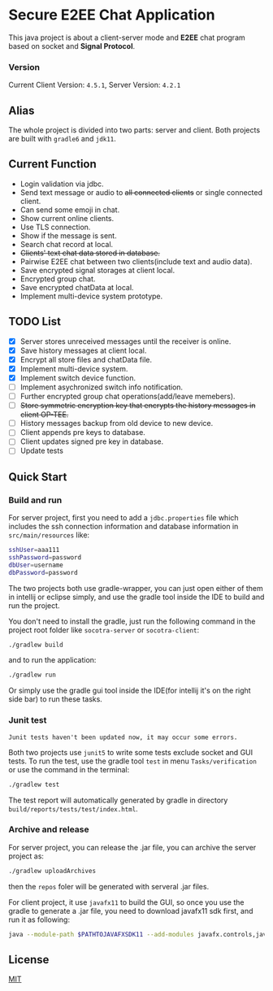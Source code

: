# Secure E2EE Chat Application

This java project is about a client-server mode and **E2EE** chat program based on socket and **Signal Protocol**.

### Version

Current Client Version: `4.5.1`, Server Version: `4.2.1`

## Alias

The whole project is divided into two parts: server and client. Both projects are built with `gradle6` and `jdk11`.

## Current Function

* Login validation via jdbc.
* Send text message or audio to ~~all connected clients~~ or single connected client.
* Can send some emoji in chat.
* Show current online clients.
* Use TLS connection.
* Show if the message is sent.
* Search chat record at local.
* ~~Clients' text chat data stored in database.~~
* Pairwise E2EE chat between two clients(include text and audio data).
* Save encrypted signal storages at client local.
* Encrypted group chat.
* Save encrypted chatData at local.
* Implement multi-device system prototype.

## TODO List

- [x] Server stores unreceived messages until the receiver is online.
- [x] Save history messages at client local.
- [x] Encrypt all store files and chatData file.
- [x] Implement multi-device system.
- [x] Implement switch device function.
- [ ] Implement asychronized switch info notification.
- [ ] Further encrypted group chat operations(add/leave memebers).
- [ ] ~~Store symmetric encryption key that encrypts the history messages in client OP-TEE.~~
- [ ] History messages backup from old device to new device.
- [ ] Client appends pre keys to database.
- [ ] Client updates signed pre key in database.
- [ ] Update tests

## Quick Start

### Build and run

For server project, first you need to add a `jdbc.properties` file which includes the ssh connection information and database information in `src/main/resources` like:

```bash
sshUser=aaa111
sshPassword=password
dbUser=username
dbPassword=password
```

The two projects both use gradle-wrapper, you can just open either of them in intellij or eclipse simply, and use the gradle tool inside the IDE to build and run the project.

You don't need to install the gradle, just run the following command in the project root folder like `socotra-server` or `socotra-client`:

```bash
./gradlew build
```

and to run the application:

```bash
./gradlew run
```

Or simply use the gradle gui tool inside the IDE(for intellij it's on the right side bar) to run these tasks.

### Junit test

`Junit tests haven't been updated now, it may occur some errors.`

Both two projects use `junit5` to write some tests exclude socket and GUI tests. To run the test, use the gradle tool `test` in menu `Tasks/verification` or use the command in the terminal:

```bash
./gradlew test
```

The test report will automatically generated by gradle in directory `build/reports/tests/test/index.html`.

### Archive and release

For server project, you can release the .jar file, you can archive the server project as:

```bash
./gradlew uploadArchives
```

then the `repos` foler will be generated with serveral .jar files.

For client project, it use `javafx11` to build the GUI, so once you use the gradle to generate a .jar file, you need to download javafx11 sdk first, and run it as following:

```bash
java --module-path $PATHTOJAVAFXSDK11 --add-modules javafx.controls,javafx.fxml,javafx.base -jar $YOURCLIENT.jar
```

## License

[MIT](https://choosealicense.com/licenses/mit/)
